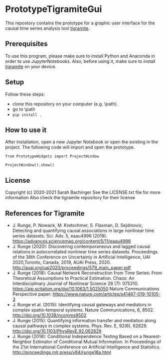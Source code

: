 # PrototypeTigramiteGui

This repostory contains the prototype for a graphic user interface for the causal time series analysis tool [tigramite](https://github.com/jakobrunge/tigramite).

## Prerequisites
To use this program, please make sure to install Python and Anaconda in order to use JupyterNotebooks. Also, before using it, make sure to install [tigramite](https://github.com/jakobrunge/tigramite) on your device.


## Setup

Follow these steps:
- clone this repository on your computer (e.g. \path).
- go to \path
- `pip install .`

## How to use it
After installation, open a new Jupyter Notebook or open the existing in the project. The following code will import and open the prototype.

`from PrototypeWidgets import ProjectWindow`

`ProjectWindow().show()`


## License
Copyright (c) 2020-2021 Sarah Bachinger
See the LICENSE.txt file for more information
Also check the tigramite repository for their license

## References for Tigramite

- J. Runge, P. Nowack, M. Kretschmer, S. Flaxman, D. Sejdinovic, Detecting and quantifying causal associations in large nonlinear time series datasets. Sci. Adv. 5, eaau4996 (2019). https://advances.sciencemag.org/content/5/11/eaau4996
- J. Runge (2020): Discovering contemporaneous and lagged causal relations in autocorrelated nonlinear time series datasets. Proceedings of the 36th Conference on Uncertainty in Artificial Intelligence, UAI 2020,Toronto, Canada, 2019, AUAI Press, 2020. http://auai.org/uai2020/proceedings/579_main_paper.pdf
- J. Runge (2018): Causal Network Reconstruction from Time Series: From Theoretical Assumptions to Practical Estimation. Chaos: An Interdisciplinary Journal of Nonlinear Science 28 (7): 075310. https://aip.scitation.org/doi/10.1063/1.5025050
    Nature Communications Perspective paper: https://www.nature.com/articles/s41467-019-10105-3
- J. Runge et al. (2015): Identifying causal gateways and mediators in complex spatio-temporal systems. Nature Communications, 6, 8502. http://doi.org/10.1038/ncomms9502
- J. Runge (2015): Quantifying information transfer and mediation along causal pathways in complex systems. Phys. Rev. E, 92(6), 62829. http://doi.org/10.1103/PhysRevE.92.062829
- J. Runge (2018): Conditional Independence Testing Based on a Nearest-Neighbor Estimator of Conditional Mutual Information. In Proceedings of the 21st International Conference on Artificial Intelligence and Statistics. http://proceedings.mlr.press/v84/runge18a.html
